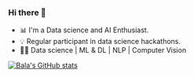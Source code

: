 ### Hi there 👋


- 📊 I'm a Data science and AI Enthusiast. 
- 💡 Regular participant in data science hackathons. 
- 👨‍💻 Data science | ML & DL | NLP | Computer Vision



[![Bala's GitHub stats](https://github-readme-stats.vercel.app/api?username=balamurugan1603&theme=highcontrast)](https://github.com/balamurugan1603/github-readme-stats)
